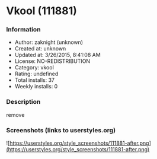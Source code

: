 # Vkool (111881)

### Information
- Author: zaknight (unknown)
- Created at: unknown
- Updated at: 3/26/2015, 8:41:08 AM
- License: NO-REDISTRIBUTION
- Category: vkool
- Rating: undefined
- Total installs: 37
- Weekly installs: 0


### Description
remove


### Screenshots (links to userstyles.org)
![https://userstyles.org/style_screenshots/111881-after.png](https://userstyles.org/style_screenshots/111881-after.png)


